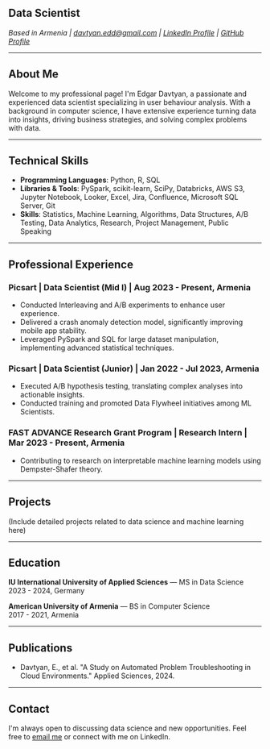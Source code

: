 ## Data Scientist
*Based in Armenia | davtyan.edd@gmail.com | [LinkedIn Profile]([YourLinkedInURL](https://www.linkedin.com/in/edgar-davtyan-a603a5237/)) | [GitHub Profile]([YourGitHubURL](https://github.com/EDavtyan))*

---

## About Me
Welcome to my professional page! I'm Edgar Davtyan, a passionate and experienced data scientist specializing in user behaviour analysis. With a background in computer science, I have extensive experience turning data into insights, driving business strategies, and solving complex problems with data.

---

## Technical Skills
- **Programming Languages**: Python, R, SQL
- **Libraries & Tools**: PySpark, scikit-learn, SciPy, Databricks, AWS S3, Jupyter Notebook, Looker, Excel, Jira, Confluence, Microsoft SQL Server, Git
- **Skills**: Statistics, Machine Learning, Algorithms, Data Structures, A/B Testing, Data Analytics, Research, Project Management, Public Speaking

---

## Professional Experience
### Picsart | Data Scientist (Mid I) | Aug 2023 - Present, Armenia
- Conducted Interleaving and A/B experiments to enhance user experience.
- Delivered a crash anomaly detection model, significantly improving mobile app stability.
- Leveraged PySpark and SQL for large dataset manipulation, implementing advanced statistical techniques.

### Picsart | Data Scientist (Junior) | Jan 2022 - Jul 2023, Armenia
- Executed A/B hypothesis testing, translating complex analyses into actionable insights.
- Conducted training and promoted Data Flywheel initiatives among ML Scientists.

### FAST ADVANCE Research Grant Program | Research Intern | Mar 2023 - Present, Armenia
- Contributing to research on interpretable machine learning models using Dempster-Shafer theory.

---

## Projects
(Include detailed projects related to data science and machine learning here)

---

## Education
**IU International University of Applied Sciences** — MS in Data Science  
2023 - 2024, Germany

**American University of Armenia** — BS in Computer Science  
2017 - 2021, Armenia

---

## Publications
- Davtyan, E., et al. "A Study on Automated Problem Troubleshooting in Cloud Environments." Applied Sciences, 2024.

---

## Contact
I'm always open to discussing data science and new opportunities. Feel free to [email me](mailto:davtyan.edd@gmail.com) or connect with me on LinkedIn.

